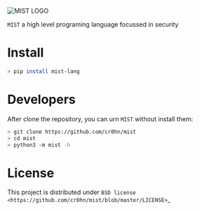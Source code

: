 ![MIST LOGO](https://raw.githubusercontent.com/cr0hn/mist/master/doc/images/logo-280x280.png)

`MIST` a high level programing language focussed in security

# Install

```bash
> pip install mist-lang
```

# Developers

After clone the repository, you can urn `MIST` without install them:

```bash
> git clone https://github.com/cr0hn/mist
> cd mist
> python3 -m mist -h
```

# License

This project is distributed under `BSD license <https://github.com/cr0hn/mist/blob/master/LICENSE>`_


